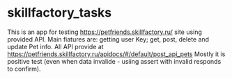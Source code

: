 # skillfactory_tasks
This is an app for testing https://petfriends.skillfactory.ru/ site using provided API. 
Main fiatures are: getting user Key; get, post, delete and update Pet info. 
All API provide at https://petfriends.skillfactory.ru/apidocs/#/default/post_api_pets
Mostly it is positive test (even when data invalide - usiing assert with invalid responds to confirm).
